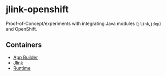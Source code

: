 # jlink-openshift

Proof-of-Concept/experiments with integrating Java modules (`jlink`,`jdep`)
and OpenShift.

## Containers

 * [App Builder](buildapp/README.md)
 * [Jlink](jlink/README.md)
 * [Runtime](runtime/README.md)
